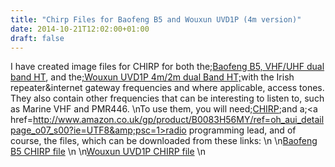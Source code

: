 ```yaml
---
title: "Chirp Files for Baofeng B5 and Wouxun UVD1P (4m version)"
date: 2014-10-21T12:02:00+01:00
draft: false
---
```


I have created image files for CHIRP for both the;<a href=http://www.miklor.com/UVB5/>Baofeng B5, VHF/UHF dual band HT</a>, and the<a href=http://cqhq.wordpress.com/2011/07/17/wouxun-kg-uvd1pl-review-worlds-1st-70144-mhz-dual-bander/>;Wouxun UVD1P 4m/2m dual Band HT;</a>with the Irish repeater&amp;internet gateway frequencies and where applicable, access tones. They also contain other frequencies that can be interesting to listen to, such as Marine VHF and PMR446.
\nTo use them, you will need;<a href=http://chirp.danplanet.com/projects/chirp/wiki/Home>CHIRP</a>;and a;<a href=http://www.amazon.co.uk/gp/product/B0083H56MY/ref=oh_aui_detailpage_o07_s00?ie=UTF8&amp;psc=1>radio programming lead</a>, and of course, the files, which can be downloaded from these links:
\n
\n<a href=https://gerryk.sdf.org/site_images/BaofengB5-Full.img>Baofeng B5 CHIRP file</a>
\n
\n<a href=https://gerryk.sdf.org/site_images/WouxunUVD1P-FullVHF.img>Wouxun UVD1P CHIRP file</a>
\n
